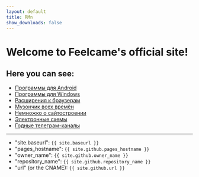 ```yaml
---
layout: default
title: RMn
show_downloads: false
---
```


# Welcome to Feelcame's official site!

## Here you can see:
* [Программы для Android](./android.html)  
* [Программы для Windows](/windows.html)  
* [Расширения к браузерам](windows/addons.html)  
* [Музончик всех времён](music.html)  
* [Немножко о сайтостроении](./site/)  
* [Электронные схемы](./radio/)  
* [Годные телеграм-каналы](https://t.me/FilmsRM)  




---

- "site.baseurl": `{{ site.baseurl }}`
- "pages_hostname": `{{ site.github.pages_hostname }}`
- "owner_name": `{{ site.github.owner_name }}`
- "repository_name": `{{ site.github.repository_name }}`
- "url" (or the CNAME): `{{ site.github.url }}`






